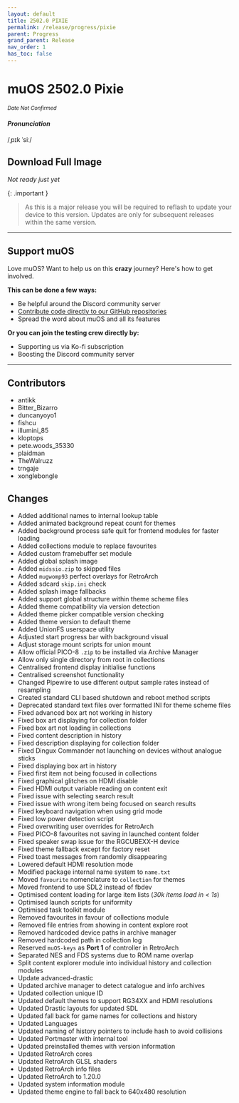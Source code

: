 ```yaml
---
layout: default
title: 2502.0 PIXIE
permalink: /release/progress/pixie
parent: Progress
grand_parent: Release
nav_order: 1
has_toc: false
---
```


# muOS 2502.0 Pixie

_<small>Date Not Confirmed</small>_

#### _Pronunciation_

/ˌpɪk ˈsiː/

## Download Full Image

_Not ready just yet_

{: .important }
> As this is a major release you will be required to reflash to update your device to this version. Updates are only
> for subsequent releases within the same version.

<hr>

## Support muOS

Love muOS? Want to help us on this **crazy** journey? Here's how to get involved.

**This can be done a few ways:**

* Be helpful around the Discord community server
* [Contribute code directly to our GitHub repositories](https://github.com/MustardOS)
* Spread the word about muOS and all its features

**Or you can join the testing crew directly by:**

* Supporting us via Ko-fi subscription
* Boosting the Discord community server

<hr>

## Contributors

* antikk
* Bitter_Bizarro
* duncanyoyo1
* fishcu
* illumini_85
* kloptops
* pete.woods_35330
* plaidman
* TheWalruzz
* trngaje
* xonglebongle

## Changes

* Added additional names to internal lookup table
* Added animated background repeat count for themes
* Added background process safe quit for frontend modules for faster loading
* Added collections module to replace favourites
* Added custom framebuffer set module
* Added global splash image
* Added `midssio.zip` to skipped files
* Added `mugwomp93` perfect overlays for RetroArch
* Added sdcard `skip.ini` check
* Added splash image fallbacks
* Added support global structure within theme scheme files
* Added theme compatibility via version detection
* Added theme picker compatible version checking
* Added theme version to default theme
* Added UnionFS userspace utility
* Adjusted start progress bar with background visual
* Adjust storage mount scripts for union mount
* Allow official PICO-8 `.zip` to be installed via Archive Manager
* Allow only single directory from root in collections
* Centralised frontend display initialise functions
* Centralised screenshot functionality
* Changed Pipewire to use different output sample rates instead of resampling
* Created standard CLI based shutdown and reboot method scripts
* Deprecated standard text files over formatted INI for theme scheme files
* Fixed advanced box art not working in history
* Fixed box art displaying for collection folder
* Fixed box art not loading in collections
* Fixed content description in history
* Fixed description displaying for collection folder
* Fixed Dingux Commander not launching on devices without analogue sticks
* Fixed displaying box art in history
* Fixed first item not being focused in collections
* Fixed graphical glitches on HDMI disable
* Fixed HDMI output variable reading on content exit
* Fixed issue with selecting search result
* Fixed issue with wrong item being focused on search results
* Fixed keyboard navigation when using grid mode
* Fixed low power detection script
* Fixed overwriting user overrides for RetroArch
* Fixed PICO-8 favourites not saving in launched content folder
* Fixed speaker swap issue for the RGCUBEXX-H device
* Fixed theme fallback except for factory reset
* Fixed toast messages from randomly disappearing
* Lowered default HDMI resolution mode
* Modified package internal name system to `name.txt`
* Moved `favourite` nomenclature to `collection` for themes
* Moved frontend to use SDL2 instead of fbdev
* Optimised content loading for large item lists (_30k items load in < 1s_)
* Optimised launch scripts for uniformity
* Optimised task toolkit module
* Removed favourites in favour of collections module
* Removed file entries from showing in content explore root
* Removed hardcoded device paths in archive manager
* Removed hardcoded path in collection log
* Reserved `muOS-keys` as **Port 1** of controller in RetroArch
* Separated NES and FDS systems due to ROM name overlap
* Split content explorer module into individual history and collection modules
* Update advanced-drastic
* Updated archive manager to detect catalogue and info archives
* Updated collection unique ID
* Updated default themes to support RG34XX and HDMI resolutions
* Updated Drastic layouts for updated SDL
* Updated fall back for game names for collections and history
* Updated Languages
* Updated naming of history pointers to include hash to avoid collisions
* Updated Portmaster with internal tool
* Updated preinstalled themes with version information
* Updated RetroArch cores
* Updated RetroArch GLSL shaders
* Updated RetroArch info files
* Updated RetroArch to 1.20.0
* Updated system information module
* Updated theme engine to fall back to 640x480 resolution
